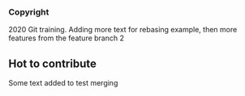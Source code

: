 ### Copyright

2020 Git training. Adding more text for rebasing example, then more features from the feature branch 2

## Hot to contribute

Some text added to test merging
